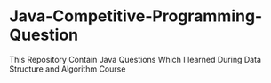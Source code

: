 # Java-Competitive-Programming-Question

This Repository Contain Java Questions Which I learned During Data Structure and Algorithm Course

